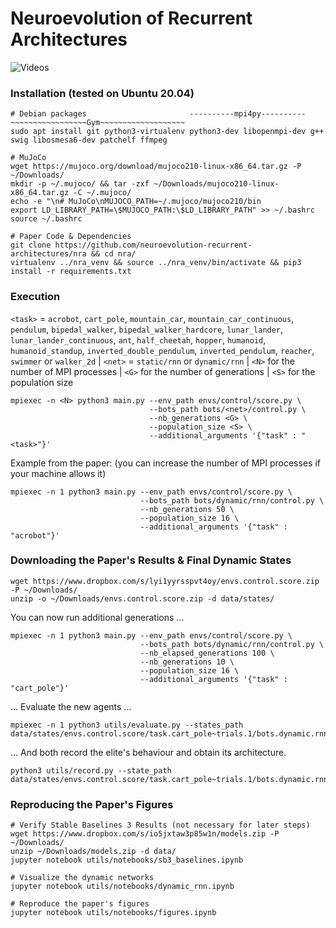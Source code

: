 # Neuroevolution of Recurrent Architectures

![Videos](videos.gif)

### Installation (tested on Ubuntu 20.04)

```
# Debian packages                       ----------mpi4py---------- ~~~~~~~~~~~~~~~~~Gym~~~~~~~~~~~~~~~~~~~
sudo apt install git python3-virtualenv python3-dev libopenmpi-dev g++ swig libosmesa6-dev patchelf ffmpeg

# MuJoCo
wget https://mujoco.org/download/mujoco210-linux-x86_64.tar.gz -P ~/Downloads/
mkdir -p ~/.mujoco/ && tar -zxf ~/Downloads/mujoco210-linux-x86_64.tar.gz -C ~/.mujoco/
echo -e "\n# MuJoCo\nMUJOCO_PATH=~/.mujoco/mujoco210/bin
export LD_LIBRARY_PATH=\$MUJOCO_PATH:\$LD_LIBRARY_PATH" >> ~/.bashrc
source ~/.bashrc

# Paper Code & Dependencies
git clone https://github.com/neuroevolution-recurrent-architectures/nra && cd nra/
virtualenv ../nra_venv && source ../nra_venv/bin/activate && pip3 install -r requirements.txt
```

### Execution

`<task>` = `acrobot`, `cart_pole`, `mountain_car`, `mountain_car_continuous`, `pendulum`, `bipedal_walker`, `bipedal_walker_hardcore`, `lunar_lander`, `lunar_lander_continuous`, `ant`, `half_cheetah`, `hopper`, `humanoid`, `humanoid_standup`, `inverted_double_pendulum`, `inverted_pendulum`, `reacher`, `swimmer` or `walker_2d` | `<net>` = `static/rnn` or `dynamic/rnn` | `<N>` for the number of MPI processes | `<G>` for the number of generations | `<S>` for the population size

```
mpiexec -n <N> python3 main.py --env_path envs/control/score.py \
                               --bots_path bots/<net>/control.py \
                               --nb_generations <G> \
                               --population_size <S> \
                               --additional_arguments '{"task" : "<task>"}'
```

Example from the paper: (you can increase the number of MPI processes if your machine allows it)
```
mpiexec -n 1 python3 main.py --env_path envs/control/score.py \
                             --bots_path bots/dynamic/rnn/control.py \
                             --nb_generations 50 \
                             --population_size 16 \
                             --additional_arguments '{"task" : "acrobot"}'
```

### Downloading the Paper's Results & Final Dynamic States

```
wget https://www.dropbox.com/s/lyi1yyrsspvt4oy/envs.control.score.zip -P ~/Downloads/
unzip -o ~/Downloads/envs.control.score.zip -d data/states/
```

You can now run additional generations ...
```
mpiexec -n 1 python3 main.py --env_path envs/control/score.py \
                             --bots_path bots/dynamic/rnn/control.py \
                             --nb_elapsed_generations 100 \
                             --nb_generations 10 \
                             --population_size 16 \
                             --additional_arguments '{"task" : "cart_pole"}'
```

... Evaluate the new agents ...
```
mpiexec -n 1 python3 utils/evaluate.py --states_path data/states/envs.control.score/task.cart_pole~trials.1/bots.dynamic.rnn.control/16/
```

... And both record the elite's behaviour and obtain its architecture.
```
python3 utils/record.py --state_path data/states/envs.control.score/task.cart_pole~trials.1/bots.dynamic.rnn.control/16/110/
```

### Reproducing the Paper's Figures

```
# Verify Stable Baselines 3 Results (not necessary for later steps)
wget https://www.dropbox.com/s/io5jxtaw3p85w1n/models.zip -P ~/Downloads/
unzip ~/Downloads/models.zip -d data/
jupyter notebook utils/notebooks/sb3_baselines.ipynb

# Visualize the dynamic networks
jupyter notebook utils/notebooks/dynamic_rnn.ipynb

# Reproduce the paper's figures  
jupyter notebook utils/notebooks/figures.ipynb
```